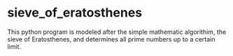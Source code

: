 # sieve_of_eratosthenes
  This python program is modeled after the simple mathematic algorithim, the sieve of Eratosthenes, and determines all prime numbers up to a certain limit. 
